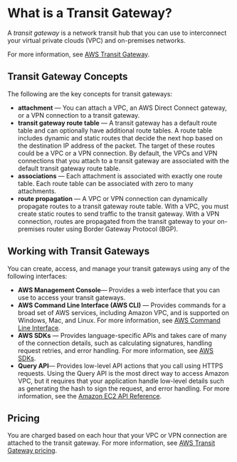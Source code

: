 # What is a Transit Gateway?<a name="what-is-transit-gateway"></a>

A *transit gateway* is a network transit hub that you can use to interconnect your virtual private clouds \(VPC\) and on\-premises networks\.

For more information, see [AWS Transit Gateway](https://aws.amazon.com/transit-gateway)\.

## Transit Gateway Concepts<a name="concepts"></a>

The following are the key concepts for transit gateways:
+ **attachment** — You can attach a VPC, an AWS Direct Connect gateway, or a VPN connection to a transit gateway\.
+ **transit gateway route table** — A transit gateway has a default route table and can optionally have additional route tables\. A route table includes dynamic and static routes that decide the next hop based on the destination IP address of the packet\. The target of these routes could be a VPC or a VPN connection\. By default, the VPCs and VPN connections that you attach to a transit gateway are associated with the default transit gateway route table\.
+ **associations** — Each attachment is associated with exactly one route table\. Each route table can be associated with zero to many attachments\.
+ **route propagation** — A VPC or VPN connection can dynamically propagate routes to a transit gateway route table\. With a VPC, you must create static routes to send traffic to the transit gateway\. With a VPN connection, routes are propagated from the transit gateway to your on\-premises router using Border Gateway Protocol \(BGP\)\.

## Working with Transit Gateways<a name="tgw-interfaces"></a>

You can create, access, and manage your transit gateways using any of the following interfaces:
+ **AWS Management Console**— Provides a web interface that you can use to access your transit gateways\.
+ **AWS Command Line Interface \(AWS CLI\)** — Provides commands for a broad set of AWS services, including Amazon VPC, and is supported on Windows, Mac, and Linux\. For more information, see [AWS Command Line Interface](https://aws.amazon.com//cli/)\.
+ **AWS SDKs** — Provides language\-specific APIs and takes care of many of the connection details, such as calculating signatures, handling request retries, and error handling\. For more information, see [AWS SDKs](http://aws.amazon.com/tools/#SDKs)\.
+ **Query API**— Provides low\-level API actions that you call using HTTPS requests\. Using the Query API is the most direct way to access Amazon VPC, but it requires that your application handle low\-level details such as generating the hash to sign the request, and error handling\. For more information, see the [Amazon EC2 API Reference](https://docs.aws.amazon.com/AWSEC2/latest/APIReference/)\.

## Pricing<a name="pricing"></a>

You are charged based on each hour that your VPC or VPN connection are attached to the transit gateway\. For more information, see [AWS Transit Gateway pricing](https://aws.amazon.com/transit-gateway)\.